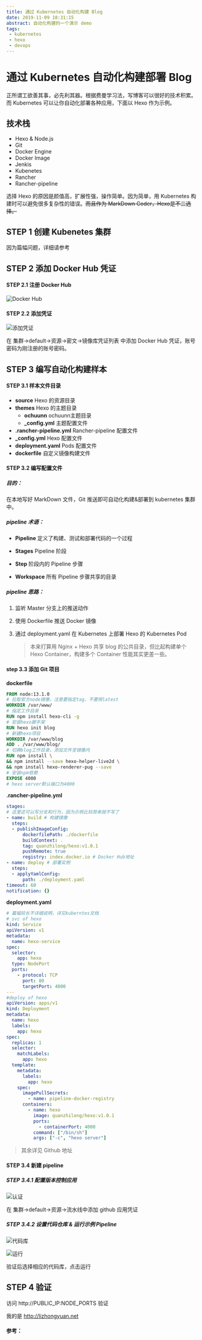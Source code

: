 ```yaml
---
title: 通过 Kubernetes 自动化构建 Blog
date: 2019-11-09 18:31:15
abstract: 自动化构建的一个演示 demo
tags:
 - kubernetes
 - hexo
 - devops
---
```




# 通过 Kubernetes 自动化构建部署 Blog

正所谓工欲善其事，必先利其器。根据费曼学习法，写博客可以很好的技术积累。而 Kubernetes 可以让你自动化部署各种应用，下面以 Hexo 作为示例。



## 技术栈

- Hexo & Node.js
- Git
- Docker Engine
- Docker Image
- Jenkis
- Kubenetes
- Rancher
- Rancher-pipeline

选择 Hexo 的原因是颜值高，扩展性强，操作简单。因为简单，用 Kubernetes 构建时可以避免很多复杂性的错误。~~而且作为 MarkDown Coder，Hexo是不二选择。~~



## STEP 1 创建 Kubenetes 集群

因为篇幅问题，详细请参考

[快速创建 Kubernetes 集群]: /2019/11/19/build-rancher-kubernetes/



## STEP 2 添加 Docker Hub 凭证

#### STEP 2.1 注册 Docker Hub

![Docker Hub](/assets/pipeline/a-1.png)

#### STEP 2.2 添加凭证

![添加凭证](/assets/pipeline/a-2.png)

在 集群->default->资源->密文->镜像库凭证列表 中添加 Docker Hub 凭证，账号密码为刚注册的账号密码。



## STEP 3 编写自动化构建样本

#### STEP 3.1 样本文件目录

- **source**  Hexo 的资源目录
- **themes** Hexo 的主题目录
  - **ochuunn** ochuunn主题目录
  - **_config.yml** 主题配置文件
- **.rancher-pipeline.yml** Rancher-pipeline 配置文件
- **_config.yml** Hexo 配置文件
- **deployment.yaml** Pods 配置文件
- **dockerfile** 自定义镜像构建文件



#### STEP 3.2 编写配置文件

##### 目的：

在本地写好 MarkDown 文件，Git 推送即可自动化构建&部署到 kubernetes 集群中。



##### pipeline 术语：

- **Pipeline** 定义了构建、测试和部署代码的一个过程

- **Stages** Pipeline 阶段

- **Step** 阶段内的 Pipeline 步骤

- **Workspace** 所有 Pipeline 步骤共享的目录

  

##### pipeline 思路：

1. 监听 Master 分支上的推送动作

2. 使用 Dockerfile 推送 Docker 镜像

3. 通过 deployment.yaml 在 Kubernetes 上部署 Hexo 的 Kubernetes Pod

   > 本来打算用 Nginx + Hexo 共享 blog 的公共目录，但比起构建单个 Hexo Container，构建多个 Container 性能其实更差一些。



#### step 3.3 添加 Git 项目

**dockerfile**

```dockerfile
FROM node:13.1.0 
# 拉取官方node镜像，注意要指定tag，不要用latest
WORKDIR /var/www/
# 指定工作目录
RUN npm install hexo-cli -g
# 安装hexo脚手架
RUN hexo init blog
# 新建hexo项目
WORKDIR /var/www/blog
ADD . /var/www/blog/
# 切换blog工作目录，添加文件至镜像内
RUN npm install \
&& npm install --save hexo-helper-live2d \
&& npm install hexo-renderer-pug --save
# 安装npm依赖
EXPOSE 4000
# hexo server默认端口为4000
```



**.rancher-pipeline.yml**

```yaml
stages:
# 这里还可以写分支和行为，因为示例比较简单就不写了
- name: build # 构建镜像
  steps:
  - publishImageConfig:
      dockerfilePath: ./dockerfile
      buildContext: .
      tag: quanzhilong/hexo:v1.0.1
      pushRemote: true
      registry: index.docker.io # Docker Hub地址
- name: deploy # 部署实例
  steps:
  - applyYamlConfig:
      path: ./deployment.yaml
timeout: 60
notification: {}

```



**deployment.yaml**

```yaml
# 篇幅较长不详细说明，详见kuberntes文档
# svc of hexo
kind: Service
apiVersion: v1
metadata:
  name: hexo-service
spec:
  selector:
    app: hexo
  type: NodePort
  ports:
    - protocol: TCP
      port: 80
      targetPort: 4000
---
#deploy of hexo
apiVersion: apps/v1
kind: Deployment
metadata:
  name: hexo
  labels:
    app: hexo
spec:
  replicas: 1
  selector:
    matchLabels:
      app: hexo
  template:
    metadata:
      labels:
        app: hexo
    spec:
      imagePullSecrets:
        - name: pipeline-docker-registry
      containers:
        - name: hexo
          image: quanzhilong/hexo:v1.0.1
          ports:
            - containerPort: 4000
          command: ["/bin/sh"]
          args: ["-c", "hexo server"]
```



> 其余详见 Github 地址



#### STEP 3.4 新建 pipeline

##### STEP 3.4.1 配置版本控制应用

![认证](/assets/pipeline/a-3.png)

在 集群->default->资源->流水线中添加 github 应用凭证

##### STEP 3.4.2 设置代码仓库 & 运行示例 Pipeline

![代码库](/assets/pipeline/a-4.png)

![运行](/assets/pipeline/a-5.png)

验证后选择相应的代码库，点击运行



## STEP 4 验证

访问 http://PUBLIC_IP:NODE_PORTS 验证

我的是 http://lizhongyuan.net



#### 参考：

[Kubernetes 中文文档]: https://kubernetes.io/zh/
[Github 地址]: https://github.com/ConserveLee/blog-pipeline
[Rancher  中文手册]: https://www.bookstack.cn/read/rancher-v2.x/0de5eb5c4056b8f6.md

